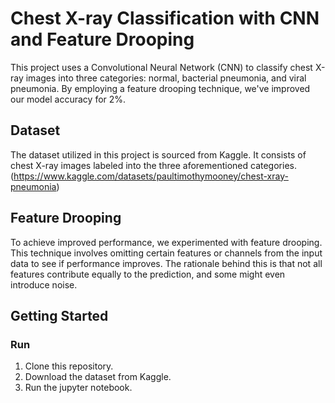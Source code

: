 # Chest X-ray Classification with CNN and Feature Drooping

This project uses a Convolutional Neural Network (CNN) to classify chest X-ray images into three categories: normal, bacterial pneumonia, and viral pneumonia. By employing a feature drooping technique, we've improved our model accuracy for 2%. 

## Dataset

The dataset utilized in this project is sourced from Kaggle. It consists of chest X-ray images labeled into the three aforementioned categories. 
(https://www.kaggle.com/datasets/paultimothymooney/chest-xray-pneumonia)


## Feature Drooping

To achieve improved performance, we experimented with feature drooping. This technique involves omitting certain features or channels from the input data to see if performance improves. The rationale behind this is that not all features contribute equally to the prediction, and some might even introduce noise.


## Getting Started

### Run

1. Clone this repository.
2. Download the dataset from Kaggle.
3. Run the jupyter notebook.
